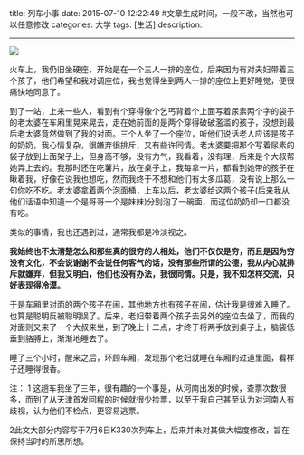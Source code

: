 title:   列车小事
date: 2015-07-10 12:22:49 #文章生成时间，一般不改，当然也可以任意修改
categories: 大学
tags: [生活] 
description: 

---

![](http://7ktu2f.com1.z0.glb.clouddn.com/IMG_20150302_090930.jpg)


火车上，我仍旧坐硬座，开始是在一个三人一排的座位，后来因为有对夫妇带着三个孩子，他们希望和我对调座位，我也觉得坐到两人一排的座位上更好睡觉，便很痛快地同意了。


到了一站，上来一些人，看到有个穿得像个乞丐背着个上面写着尿素两个字的袋子的老太婆在车厢里晃来晃去，走在她前面的是两个穿得破破濫滥的孩子，没想到最后老太婆竟然做到了我的对面。三个人坐了一个座位，听他们说话老人应该是孩子的奶奶，我心情复杂，很嫌弃很排斥，又有些许同情。老太婆要把那个写着尿素的袋子放到上面架子上，但身高不够，没有力气，我看着，没有理，后来是个大叔帮她弄上去的。我那时还在吃薯片，放在桌子上，我每拿一片，都看到她带的孩子在瞅着我，好像在说我也想吃，然而我终于不想和他们有太多瓜葛，没有说上那么一句你吃不吃。老太婆拿着两个泡面桶，上车以后，老太婆给这两个孩子(后来我从他们话语中知道一个是哥哥一个是妹妹)分别泡了一碗面，而这位奶奶却一口都没有吃。




类似的事情，我也还遇到过，通常我都是冷淡视之。

**我始终也不太清楚怎么和那些真的很穷的人相处，他们不仅仅是穷，而且是因为穷没有文化，不会说谢谢不会说任何客气的话，没有那些所谓的公德，我从内心就排斥就嫌弃，但我又明白，他们也没有办法，我很同情。只是，我不知怎样交流，只好表现得冷漠。**

于是车厢里对面的两个孩子在闹，其他地方也有孩子在闹，估计我是很难入睡了。也算是聪明反被聪明误了。后来，老妇带着两个孩子去另外的座位去坐了，而我的对面则又来了一个大叔来坐，到了晚上十二点，才终于将两手放到桌子上，脑袋低垂到胳膊上，渐渐地睡去了。

睡了三个小时，醒来之后，环顾车厢，发现那个老妇就睡在车厢的过道里面，看样子还睡得很香。


注：
1 这趟车我坐了三年，很有趣的一个事是，从河南出发的时候，查票次数很多，而到了从天津首发回程的时候就很少捡票，以至于我自己甚至认为对河南人有歧视，认为他们不检点，更容易逃票。

2此文大部分内容写于7月6日K330次列车上，后来并未对其做大幅度修改，旨在保持当时的所思所想。




